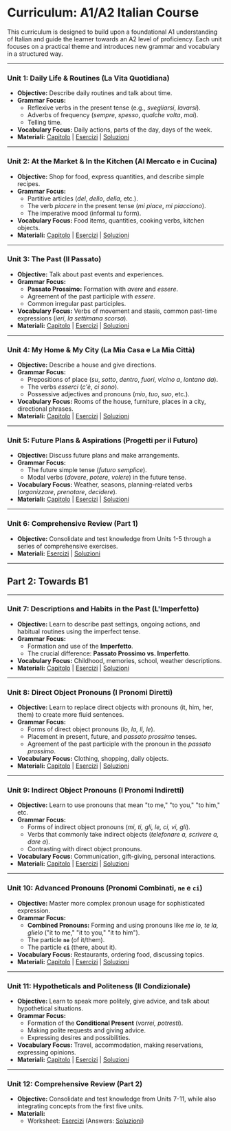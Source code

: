 # Curriculum: A1/A2 Italian Course

This curriculum is designed to build upon a foundational A1 understanding of Italian and guide the learner towards an A2 level of proficiency. Each unit focuses on a practical theme and introduces new grammar and vocabulary in a structured way.

---

### **Unit 1: Daily Life & Routines (La Vita Quotidiana)**

*   **Objective:** Describe daily routines and talk about time.
*   **Grammar Focus:**
    *   Reflexive verbs in the present tense (e.g., *svegliarsi*, *lavarsi*).
    *   Adverbs of frequency (*sempre*, *spesso*, *qualche volta*, *mai*).
    *   Telling time.
*   **Vocabulary Focus:** Daily actions, parts of the day, days of the week.
*   **Materiali:** [Capitolo](Textbook/Unit1_Daily_Life/Chapter.md) | [Esercizi](Textbook/Unit1_Daily_Life/Worksheet.md) | [Soluzioni](Textbook/Unit1_Daily_Life/AnswerKey.md)

---

### **Unit 2: At the Market & In the Kitchen (Al Mercato e in Cucina)**

*   **Objective:** Shop for food, express quantities, and describe simple recipes.
*   **Grammar Focus:**
    *   Partitive articles (*del*, *dello*, *della*, etc.).
    *   The verb *piacere* in the present tense (*mi piace*, *mi piacciono*).
    *   The imperative mood (informal *tu* form).
*   **Vocabulary Focus:** Food items, quantities, cooking verbs, kitchen objects.
*   **Materiali:** [Capitolo](Textbook/Unit2_At_The_Market/Chapter.md) | [Esercizi](Textbook/Unit2_At_The_Market/Worksheet.md) | [Soluzioni](Textbook/Unit2_At_The_Market/AnswerKey.md)

---

### **Unit 3: The Past (Il Passato)**

*   **Objective:** Talk about past events and experiences.
*   **Grammar Focus:**
    *   **Passato Prossimo:** Formation with *avere* and *essere*.
    *   Agreement of the past participle with *essere*.
    *   Common irregular past participles.
*   **Vocabulary Focus:** Verbs of movement and stasis, common past-time expressions (*ieri*, *la settimana scorsa*).
*   **Materiali:** [Capitolo](Textbook/Unit3_The_Past/Chapter.md) | [Esercizi](Textbook/Unit3_The_Past/Worksheet.md) | [Soluzioni](Textbook/Unit3_The_Past/AnswerKey.md)

---

### **Unit 4: My Home & My City (La Mia Casa e La Mia Città)**

*   **Objective:** Describe a house and give directions.
*   **Grammar Focus:**
    *   Prepositions of place (*su*, *sotto*, *dentro*, *fuori*, *vicino a*, *lontano da*).
    *   The verbs *esserci* (*c'è*, *ci sono*).
    *   Possessive adjectives and pronouns (*mio*, *tuo*, *suo*, etc.).
*   **Vocabulary Focus:** Rooms of the house, furniture, places in a city, directional phrases.
*   **Materiali:** [Capitolo](Textbook/Unit4_My_Home_My_City/Chapter.md) | [Esercizi](Textbook/Unit4_My_Home_My_City/Worksheet.md) | [Soluzioni](Textbook/Unit4_My_Home_My_City/AnswerKey.md)

---

### **Unit 5: Future Plans & Aspirations (Progetti per il Futuro)**

*   **Objective:** Discuss future plans and make arrangements.
*   **Grammar Focus:**
    *   The future simple tense (*futuro semplice*).
    *   Modal verbs (*dovere*, *potere*, *volere*) in the future tense.
*   **Vocabulary Focus:** Weather, seasons, planning-related verbs (*organizzare*, *prenotare*, *decidere*).
*   **Materiali:** [Capitolo](Textbook/Unit5_Future_Plans/Chapter.md) | [Esercizi](Textbook/Unit5_Future_Plans/Worksheet.md) | [Soluzioni](Textbook/Unit5_Future_Plans/AnswerKey.md)

---

### **Unit 6: Comprehensive Review (Part 1)**

*   **Objective:** Consolidate and test knowledge from Units 1-5 through a series of comprehensive exercises.
*   **Materiali:** [Esercizi](Textbook/Unit6_Review/Worksheet.md) | [Soluzioni](Textbook/Unit6_Review/AnswerKey.md)

---

## Part 2: Towards B1

---

### **Unit 7: Descriptions and Habits in the Past (L'Imperfetto)**

*   **Objective:** Learn to describe past settings, ongoing actions, and habitual routines using the imperfect tense.
*   **Grammar Focus:**
    *   Formation and use of the **Imperfetto**.
    *   The crucial difference: **Passato Prossimo vs. Imperfetto**.
*   **Vocabulary Focus:** Childhood, memories, school, weather descriptions.
*   **Materiali:** [Capitolo](Textbook/Unit7_Imperfect_Tense/Chapter.md) | [Esercizi](Textbook/Unit7_Imperfect_Tense/Worksheet.md) | [Soluzioni](Textbook/Unit7_Imperfect_Tense/AnswerKey.md)

---

### **Unit 8: Direct Object Pronouns (I Pronomi Diretti)**

*   **Objective:** Learn to replace direct objects with pronouns (it, him, her, them) to create more fluid sentences.
*   **Grammar Focus:**
    *   Forms of direct object pronouns (*lo, la, li, le*).
    *   Placement in present, future, and *passato prossimo* tenses.
    *   Agreement of the past participle with the pronoun in the *passato prossimo*.
*   **Vocabulary Focus:** Clothing, shopping, daily objects.
*   **Materiali:** [Capitolo](Textbook/Unit8_Direct_Object_Pronouns/Chapter.md) | [Esercizi](Textbook/Unit8_Direct_Object_Pronouns/Worksheet.md) | [Soluzioni](Textbook/Unit8_Direct_Object_Pronouns/AnswerKey.md)

---

### **Unit 9: Indirect Object Pronouns (I Pronomi Indiretti)**

*   **Objective:** Learn to use pronouns that mean "to me," "to you," "to him," etc.
*   **Grammar Focus:**
    *   Forms of indirect object pronouns (*mi, ti, gli, le, ci, vi, gli*).
    *   Verbs that commonly take indirect objects (*telefonare a, scrivere a, dare a*).
    *   Contrasting with direct object pronouns.
*   **Vocabulary Focus:** Communication, gift-giving, personal interactions.
*   **Materiali:** [Capitolo](Textbook/Unit9_Indirect_Object_Pronouns/Chapter.md) | [Esercizi](Textbook/Unit9_Indirect_Object_Pronouns/Worksheet.md) | [Soluzioni](Textbook/Unit9_Indirect_Object_Pronouns/AnswerKey.md)

---

### **Unit 10: Advanced Pronouns (Pronomi Combinati, `ne` e `ci`)**

*   **Objective:** Master more complex pronoun usage for sophisticated expression.
*   **Grammar Focus:**
    *   **Combined Pronouns:** Forming and using pronouns like *me lo, te la, glielo* ("it to me," "it to you," "it to him").
    *   The particle **`ne`** (of it/them).
    *   The particle **`ci`** (there, about it).
*   **Vocabulary Focus:** Restaurants, ordering food, discussing topics.
*   **Materiali:** [Capitolo](Textbook/Unit10_Advanced_Pronouns/Chapter.md) | [Esercizi](Textbook/Unit10_Advanced_Pronouns/Worksheet.md) | [Soluzioni](Textbook/Unit10_Advanced_Pronouns/AnswerKey.md)

---

### **Unit 11: Hypotheticals and Politeness (Il Condizionale)**

*   **Objective:** Learn to speak more politely, give advice, and talk about hypothetical situations.
*   **Grammar Focus:**
    *   Formation of the **Conditional Present** (*vorrei, potresti*).
    *   Making polite requests and giving advice.
    *   Expressing desires and possibilities.
*   **Vocabulary Focus:** Travel, accommodation, making reservations, expressing opinions.
*   **Materiali:** [Capitolo](Textbook/Unit11_Conditional/Chapter.md) | [Esercizi](Textbook/Unit11_Conditional/Worksheet.md) | [Soluzioni](Textbook/Unit11_Conditional/AnswerKey.md)

---

### **Unit 12: Comprehensive Review (Part 2)**

*   **Objective:** Consolidate and test knowledge from Units 7-11, while also integrating concepts from the first five units.
*   **Materiali:**
    *   Worksheet: [Esercizi](Textbook/Unit12_Review_Part2/Worksheet.md) (Answers: [Soluzioni](Textbook/Unit12_Review_Part2/AnswerKey.md))
